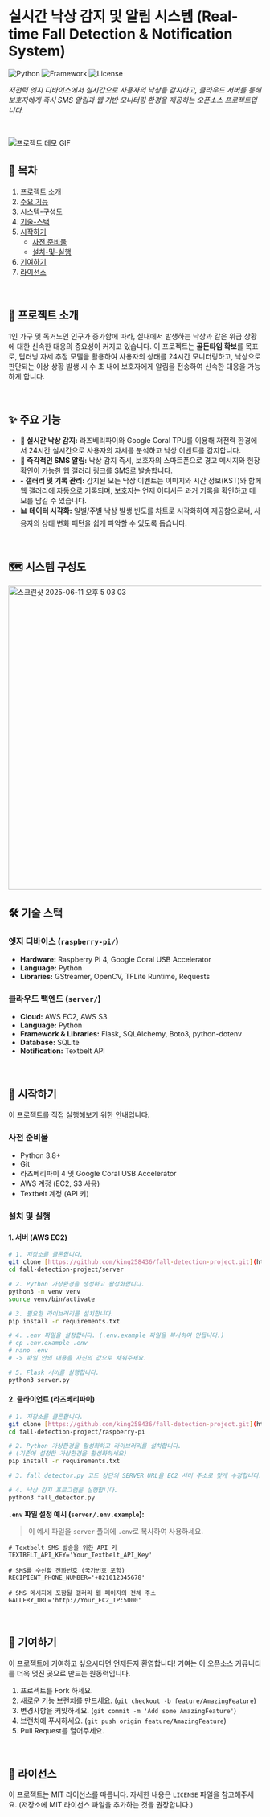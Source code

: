 # 실시간 낙상 감지 및 알림 시스템 (Real-time Fall Detection & Notification System)

![Python](https://img.shields.io/badge/python-3.9+-blue.svg)
![Framework](https://img.shields.io/badge/Flask-2.0-lightgrey.svg)
![License](https://img.shields.io/badge/License-MIT-yellow.svg)

*저전력 엣지 디바이스에서 실시간으로 사용자의 낙상을 감지하고, 클라우드 서버를 통해 보호자에게 즉시 SMS 알림과 웹 기반 모니터링 환경을 제공하는 오픈소스 프로젝트입니다.*

<br>

![프로젝트 데모 GIF](https://example.com/demo.gif)
<br>

## 📖 목차
1. [프로젝트 소개](#-프로젝트-소개)
2. [주요 기능](#-주요-기능)
3. [시스템-구성도](#-시스템-구성도)
4. [기술-스택](#-기술-스택)
5. [시작하기](#-시작하기)
    - [사전 준비물](#사전-준비물)
    - [설치-및-실행](#설치-및-실행)
6. [기여하기](#-기여하기)
7. [라이선스](#-라이선스)

<br>

## 🎯 프로젝트 소개

1인 가구 및 독거노인 인구가 증가함에 따라, 실내에서 발생하는 낙상과 같은 위급 상황에 대한 신속한 대응의 중요성이 커지고 있습니다. 이 프로젝트는 **골든타임 확보**를 목표로, 딥러닝 자세 추정 모델을 활용하여 사용자의 상태를 24시간 모니터링하고, 낙상으로 판단되는 이상 상황 발생 시 수 초 내에 보호자에게 알림을 전송하여 신속한 대응을 가능하게 합니다.

<br>

## ✨ 주요 기능

* **👀 실시간 낙상 감지:** 라즈베리파이와 Google Coral TPU를 이용해 저전력 환경에서 24시간 실시간으로 사용자의 자세를 분석하고 낙상 이벤트를 감지합니다.
* **📲 즉각적인 SMS 알림:** 낙상 감지 즉시, 보호자의 스마트폰으로 경고 메시지와 현장 확인이 가능한 웹 갤러리 링크를 SMS로 발송합니다.
* **- 갤러리 및 기록 관리:** 감지된 모든 낙상 이벤트는 이미지와 시간 정보(KST)와 함께 웹 갤러리에 자동으로 기록되며, 보호자는 언제 어디서든 과거 기록을 확인하고 메모를 남길 수 있습니다.
* **📊 데이터 시각화:** 일별/주별 낙상 발생 빈도를 차트로 시각화하여 제공함으로써, 사용자의 상태 변화 패턴을 쉽게 파악할 수 있도록 돕습니다.

<br>

## 🗺️ 시스템 구성도
<img width="605" alt="스크린샷 2025-06-11 오후 5 03 03" src="https://github.com/user-attachments/assets/068c5371-44c9-4d1d-8626-ad57eff8fe53" />

<br>

## 🛠️ 기술 스택

### 엣지 디바이스 (`raspberry-pi/`)
* **Hardware:** Raspberry Pi 4, Google Coral USB Accelerator
* **Language:** Python
* **Libraries:** GStreamer, OpenCV, TFLite Runtime, Requests

### 클라우드 백엔드 (`server/`)
* **Cloud:** AWS EC2, AWS S3
* **Language:** Python
* **Framework & Libraries:** Flask, SQLAlchemy, Boto3, python-dotenv
* **Database:** SQLite
* **Notification:** Textbelt API

<br>

## 🚀 시작하기

이 프로젝트를 직접 실행해보기 위한 안내입니다.

### 사전 준비물
* Python 3.8+
* Git
* 라즈베리파이 4 및 Google Coral USB Accelerator
* AWS 계정 (EC2, S3 사용)
* Textbelt 계정 (API 키)

### 설치 및 실행

#### 1. 서버 (AWS EC2)
```bash
# 1. 저장소를 클론합니다.
git clone [https://github.com/king258436/fall-detection-project.git](https://github.com/king258436/fall-detection-project.git)
cd fall-detection-project/server

# 2. Python 가상환경을 생성하고 활성화합니다.
python3 -m venv venv
source venv/bin/activate

# 3. 필요한 라이브러리를 설치합니다.
pip install -r requirements.txt

# 4. .env 파일을 설정합니다. (.env.example 파일을 복사하여 만듭니다.)
# cp .env.example .env
# nano .env 
# -> 파일 안의 내용을 자신의 값으로 채워주세요.

# 5. Flask 서버를 실행합니다.
python3 server.py
```

#### 2. 클라이언트 (라즈베리파이)
```bash
# 1. 저장소를 클론합니다.
git clone [https://github.com/king258436/fall-detection-project.git](https://github.com/king258436/fall-detection-project.git)
cd fall-detection-project/raspberry-pi

# 2. Python 가상환경을 활성화하고 라이브러리를 설치합니다.
# (기존에 설정한 가상환경을 활성화하세요)
pip install -r requirements.txt

# 3. fall_detector.py 코드 상단의 SERVER_URL을 EC2 서버 주소로 맞게 수정합니다.

# 4. 낙상 감지 프로그램을 실행합니다.
python3 fall_detector.py
```

**`.env` 파일 설정 예시 (`server/.env.example`):**
> 이 예시 파일을 `server` 폴더에 `.env`로 복사하여 사용하세요.
```env
# Textbelt SMS 발송을 위한 API 키
TEXTBELT_API_KEY='Your_Textbelt_API_Key'

# SMS를 수신할 전화번호 (국가번호 포함)
RECIPIENT_PHONE_NUMBER='+821012345678'

# SMS 메시지에 포함될 갤러리 웹 페이지의 전체 주소
GALLERY_URL='http://Your_EC2_IP:5000'
```

<br>

## 🤝 기여하기

이 프로젝트에 기여하고 싶으시다면 언제든지 환영합니다! 기여는 이 오픈소스 커뮤니티를 더욱 멋진 곳으로 만드는 원동력입니다.

1. 프로젝트를 Fork 하세요.
2. 새로운 기능 브랜치를 만드세요. (`git checkout -b feature/AmazingFeature`)
3. 변경사항을 커밋하세요. (`git commit -m 'Add some AmazingFeature'`)
4. 브랜치에 푸시하세요. (`git push origin feature/AmazingFeature`)
5. Pull Request를 열어주세요.

<br>

## 📜 라이선스

이 프로젝트는 MIT 라이선스를 따릅니다. 자세한 내용은 `LICENSE` 파일을 참고해주세요.
(저장소에 MIT 라이선스 파일을 추가하는 것을 권장합니다.)

<br>
